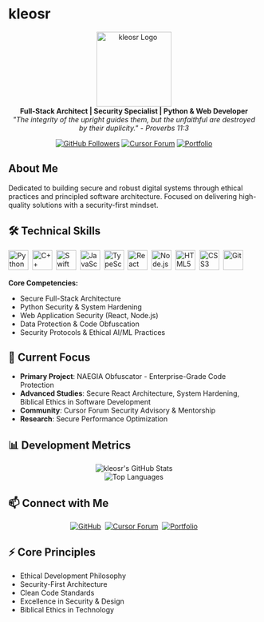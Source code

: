 # kleosr

<div align="center">
  <img src="https://i.ibb.co/tMy2cRkC/image-fx.png" alt="kleosr Logo" width="150" />
  <br/>
  <strong>Full-Stack Architect | Security Specialist | Python & Web Developer</strong>
  <br/>
  <em>"The integrity of the upright guides them, but the unfaithful are destroyed by their duplicity." - Proverbs 11:3</em>
  <p>
    <a href="https://github.com/kleosr"><img src="https://img.shields.io/github/followers/kleosr?label=Follow&style=social" alt="GitHub Followers"></a>
    <a href="https://forum.cursor.com/u/kleosr/summary"><img src="https://img.shields.io/badge/Cursor_Forum-Active-blue?style=flat-square" alt="Cursor Forum"></a>
    <a href="https://kleosr.surge.sh"><img src="https://img.shields.io/badge/Portfolio-Live-green?style=flat-square" alt="Portfolio"></a>
  </p>
</div>

## About Me

Dedicated to building secure and robust digital systems through ethical practices and principled software architecture. Focused on delivering high-quality solutions with a security-first mindset.

## 🛠️ Technical Skills

<p align="left">
  <img src="https://cdn.jsdelivr.net/gh/devicons/devicon/icons/python/python-original.svg" alt="Python" width="40" height="40"/>&nbsp;
  <img src="https://cdn.jsdelivr.net/gh/devicons/devicon/icons/cplusplus/cplusplus-original.svg" alt="C++" width="40" height="40"/>&nbsp;
  <img src="https://cdn.jsdelivr.net/gh/devicons/devicon/icons/swift/swift-original.svg" alt="Swift" width="40" height="40"/>&nbsp;
  <img src="https://cdn.jsdelivr.net/gh/devicons/devicon/icons/javascript/javascript-original.svg" alt="JavaScript" width="40" height="40"/>&nbsp;
  <img src="https://cdn.jsdelivr.net/gh/devicons/devicon/icons/typescript/typescript-original.svg" alt="TypeScript" width="40" height="40"/>&nbsp;
  <img src="https://cdn.jsdelivr.net/gh/devicons/devicon/icons/react/react-original-wordmark.svg" alt="React" width="40" height="40"/>&nbsp;
  <img src="https://cdn.jsdelivr.net/gh/devicons/devicon/icons/nodejs/nodejs-original-wordmark.svg" alt="Node.js" width="40" height="40"/>&nbsp;
  <img src="https://cdn.jsdelivr.net/gh/devicons/devicon/icons/html5/html5-original.svg" alt="HTML5" width="40" height="40"/>&nbsp;
  <img src="https://cdn.jsdelivr.net/gh/devicons/devicon/icons/css3/css3-original.svg" alt="CSS3" width="40" height="40"/>&nbsp;
  <img src="https://cdn.jsdelivr.net/gh/devicons/devicon/icons/git/git-original.svg" alt="Git" width="40" height="40"/>&nbsp;
  <!-- Add more icons as needed -->
</p>

**Core Competencies:**
*   Secure Full-Stack Architecture
*   Python Security & System Hardening
*   Web Application Security (React, Node.js)
*   Data Protection & Code Obfuscation
*   Security Protocols & Ethical AI/ML Practices

## 🚀 Current Focus

*   **Primary Project**: NAEGIA Obfuscator - Enterprise-Grade Code Protection
*   **Advanced Studies**: Secure React Architecture, System Hardening, Biblical Ethics in Software Development
*   **Community**: Cursor Forum Security Advisory & Mentorship
*   **Research**: Secure Performance Optimization

## 📊 Development Metrics

<div align="center">
  <img src="https://github-readme-stats.vercel.app/api?username=kleosr&show_icons=true&theme=dark&hide_border=true&count_private=true&include_all_commits=true" alt="kleosr's GitHub Stats" />
  <br/>
  <img src="https://github-readme-stats.vercel.app/api/top-langs/?username=kleosr&layout=compact&theme=dark&hide_border=true&langs_count=8" alt="Top Languages" />
</div>

## 📫 Connect with Me

<div align="center">
  <a href="https://github.com/kleosr"><img src="https://img.shields.io/badge/GitHub-Profile-black?style=flat-square&logo=github" alt="GitHub"></a>&nbsp;
  <a href="https://forum.cursor.com/u/kleosr/summary"><img src="https://img.shields.io/badge/Cursor_Forum-Profile-blue?style=flat-square" alt="Cursor Forum"></a>&nbsp;
  <a href="https://kleosr.surge.sh"><img src="https://img.shields.io/badge/Website-Portfolio-green?style=flat-square" alt="Portfolio"></a>
</div>

## ⚡ Core Principles

*   Ethical Development Philosophy
*   Security-First Architecture
*   Clean Code Standards
*   Excellence in Security & Design
*   Biblical Ethics in Technology
